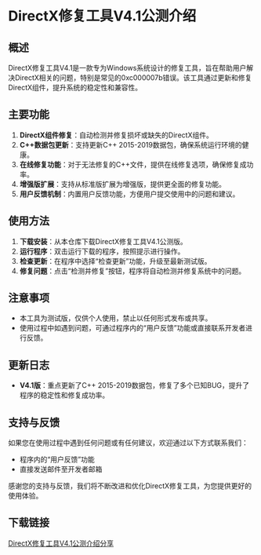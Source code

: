 # DirectX修复工具V4.1公测介绍

## 概述
DirectX修复工具V4.1是一款专为Windows系统设计的修复工具，旨在帮助用户解决DirectX相关的问题，特别是常见的0xc000007b错误。该工具通过更新和修复DirectX组件，提升系统的稳定性和兼容性。

## 主要功能
1. **DirectX组件修复**：自动检测并修复损坏或缺失的DirectX组件。
2. **C++数据包更新**：支持更新C++ 2015-2019数据包，确保系统运行环境的健康。
3. **在线修复功能**：对于无法修复的C++文件，提供在线修复选项，确保修复成功率。
4. **增强版扩展**：支持从标准版扩展为增强版，提供更全面的修复功能。
5. **用户反馈机制**：内置用户反馈功能，方便用户提交使用中的问题和建议。

## 使用方法
1. **下载安装**：从本仓库下载DirectX修复工具V4.1公测版。
2. **运行程序**：双击运行下载的程序，按照提示进行操作。
3. **检查更新**：在程序中选择“检查更新”功能，升级至最新测试版。
4. **修复问题**：点击“检测并修复”按钮，程序将自动检测并修复系统中的问题。

## 注意事项
- 本工具为测试版，仅供个人使用，禁止以任何形式发布或共享。
- 使用过程中如遇到问题，可通过程序内的“用户反馈”功能或直接联系开发者进行反馈。

## 更新日志
- **V4.1版**：重点更新了C++ 2015-2019数据包，修复了多个已知BUG，提升了程序的稳定性和修复成功率。

## 支持与反馈
如果您在使用过程中遇到任何问题或有任何建议，欢迎通过以下方式联系我们：
- 程序内的“用户反馈”功能
- 直接发送邮件至开发者邮箱

感谢您的支持与反馈，我们将不断改进和优化DirectX修复工具，为您提供更好的使用体验。

## 下载链接

[DirectX修复工具V4.1公测介绍分享](https://pan.quark.cn/s/2c56bd6a60d5)